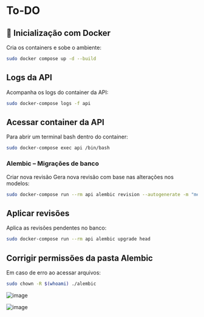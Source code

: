 # To-DO

## 🚀 Inicialização com Docker

Cria os containers e sobe o ambiente:

```bash
sudo docker compose up -d --build
```

## Logs da API
Acompanha os logs do container da API:

```bash
sudo docker-compose logs -f api
``` 

## Acessar container da API
Para abrir um terminal bash dentro do container:

```bash
sudo docker-compose exec api /bin/bash
``` 


### Alembic – Migrações de banco
Criar nova revisão
Gera nova revisão com base nas alterações nos modelos:

```bash
sudo docker-compose run --rm api alembic revision --autogenerate -m "mensagem"
```

## Aplicar revisões
Aplica as revisões pendentes no banco:

```bash
sudo docker-compose run --rm api alembic upgrade head
``` 

## Corrigir permissões da pasta Alembic
Em caso de erro ao acessar arquivos:

```bash
sudo chown -R $(whoami) ./alembic
```
![image](https://github.com/user-attachments/assets/dee02350-bc5e-4a8c-95cb-76dcaa7e6fad)

![image](https://github.com/user-attachments/assets/420d64dd-e863-4699-97d7-aa6753a92121)

